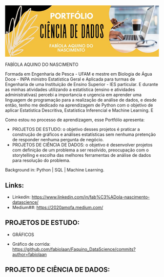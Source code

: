 <p align  "center">
<img src=https://raw.githubusercontent.com/fabiolaan/Faquino_DataScience/main/cabe%C3%A7alho%20portf%C3%B3lio.jpg>
</p>

FABÍOLA AQUINO DO NASCIMENTO

Formada em Engenharia de Pesca - UFAM e mestre em Biologia de Água Doce - INPA ministro Estatística Geral e Aplicada para turmas de Engenharia de uma Instituição de Ensino Superior - IES particular. E durante as minhas atividades utilizando a estatística (ensino e atividades administrativas) percebi a importancia e urgencia em aprender uma linguagem de programação para a realização de análise de dados, e desde então, tenho me dedicado na aprendizagem de Python com o objetivo de aplicar Estatística Descritiva, Estatística Inferencial e Machine Learning. E

Como estou no processo de aprendizagem, esse Portfólio apresenta:
- PROJETOS DE ESTUDO: o objetivo desses projetos é praticar a construção de gráficos e análises estatísticas sem nenhuma pretenção de responder nenhuma pergunta de negócio.
- PROJETOS DE CIÊNCIA DE DADOS: o objetivo é desenvolver projetos com definição de um problema a ser resolvido, preocupação com o storytelling e escolha das melhores ferramentas de análise de dados para resolução do problema.

Background in: Python | SQL | Machine Learning.

## Links:

  * Linkedin: https://www.linkedin.com/in/fab%C3%ADola-nascimento-datascience/
  * Medium##: https://2020amofa.medium.com/
  

## PROJETOS DE ESTUDO:
* GRÁFICOS
- Gráfico de corrida: https://github.com/fabiolaan/Faquino_DataScience/commits?author=fabiolaan
   
## PROJETO DE CIÊNCIA DE DADOS:




